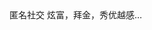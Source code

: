 <?xml version="1.0" encoding="UTF-8"?>
<!DOCTYPE html PUBLIC "-//W3C//DTD XHTML 1.0 Transitional//EN" "http://www.w3.org/TR/xhtml1/DTD/xhtml1-transitional.dtd">
<html><head><meta http-equiv="Content-Type" content="text/html; charset=UTF-8"/><meta name="exporter-version" content="Evernote Mac 6.11 (454874)"/><meta name="altitude" content="493.3289184570312"/><meta name="created" content="2016-01-05 16:15:47 +0000"/><meta name="latitude" content="30.6423907613492"/><meta name="longitude" content="104.0485216240928"/><meta name="source" content="mobile.iphone"/><meta name="updated" content="2016-01-05 16:16:52 +0000"/><meta name="application-data:corenote-localUUID" content="6133BB96-E862-42D2-A08F-112B0C6F6743"/><meta name="application-data:corenote-hostUUID" content="474D7DE8-7D7A-438D-A17D-602FBC034BE8"/><title>笔记</title></head><body>匿名社交 炫富，拜金，秀优越感…</body></html>